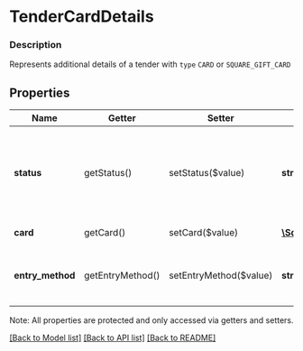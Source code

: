 # TenderCardDetails

### Description

Represents additional details of a tender with `type` `CARD` or `SQUARE_GIFT_CARD`

## Properties
Name | Getter | Setter | Type | Description | Notes
------------ | ------------- | ------------- | ------------- | ------------- | -------------
**status** | getStatus() | setStatus($value) | **string** | The credit card payment&#39;s current state (such as &#x60;AUTHORIZED&#x60; or &#x60;CAPTURED&#x60;). See &#x60;TenderCardDetailsStatus&#x60; for possible values. See [TenderCardDetailsStatus](#type-tendercarddetailsstatus) for possible values | [optional] 
**card** | getCard() | setCard($value) | [**\SquareConnect\Model\Card**](Card.md) | The credit card&#39;s non-confidential details. | [optional] 
**entry_method** | getEntryMethod() | setEntryMethod($value) | **string** | The method used to enter the card&#39;s details for the transaction. See [TenderCardDetailsEntryMethod](#type-tendercarddetailsentrymethod) for possible values | [optional] 

Note: All properties are protected and only accessed via getters and setters.

[[Back to Model list]](../../README.md#documentation-for-models) [[Back to API list]](../../README.md#documentation-for-api-endpoints) [[Back to README]](../../README.md)

